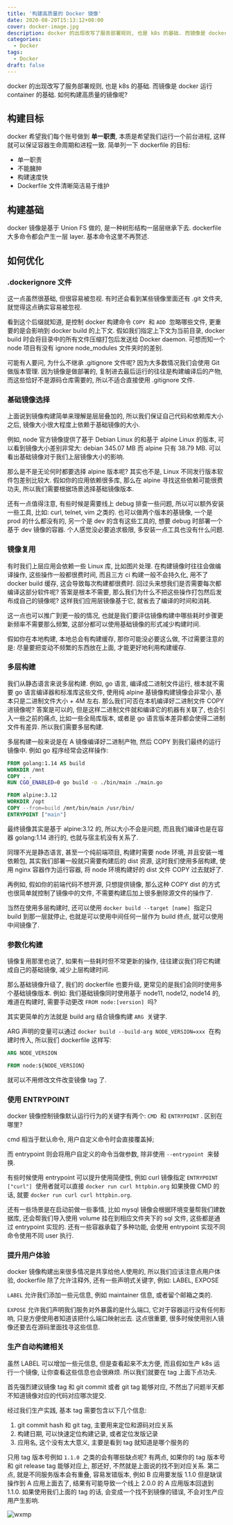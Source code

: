 ```yaml
---
title: '构建高质量的 Docker 镜像'
date: 2020-08-20T15:13:12+08:00
cover: docker-image.jpg
description: docker 的出现改写了服务部署规则, 也是 k8s 的基础. 而镜像是 docker 运行 container 的基础. 如何构建高质量的镜像呢?
categories:
  - Docker
tags:
  - Docker
draft: false
---
```


docker 的出现改写了服务部署规则, 也是 k8s 的基础. 而镜像是 docker 运行 container 的基础. 如何构建高质量的镜像呢?

<!--more-->

## 构建目标

docker 希望我们每个账号做到 **单一职责**, 本质是希望我们运行一个前台进程, 这样就可以保证容器生命周期和进程一致. 简单列一下 dockerfile 的目标:

- 单一职责
- 不能臃肿
- 构建速度快
- Dockerfile 文件清晰简洁易于维护

## 构建基础

docker 镜像是基于 Union FS 做的, 是一种树形结构一层层继承下去. dockerfile 大多命令都会产生一层 layer. 基本命令这里不再赘述.

## 如何优化

### .dockerignore 文件

这一点虽然很基础, 但很容易被忽视. 有时还会看到某些镜像里面还有 .git 文件夹, 就觉得这点确实容易被忽视.

看到这个后缀就知道, 是控制 docker 构建命令 `COPY`  和 `ADD`  忽略哪些文件, 更重要的是会影响到 docker build 的上下文. 假如我们指定上下文为当前目录, docker build 时会将目录中的所有文件压缩打包后发送给 Docker daemon. 可想而知一个 node 项目有没有 ignore node_modules 文件夹时的差别.

可能有人要问, 为什么不继承 .gitignore 文件呢? 因为大多数情况我们会使用 Git 做版本管理. 因为镜像是做部署的, 复制进去最后运行的往往是构建编译后的产物, 而这些恰好不是源码仓库需要的, 所以不适合直接使用 .gitignore 文件.

### 基础镜像选择

上面说到镜像构建简单来理解是层层叠加的, 所以我们保证自己代码和依赖库大小之后, 镜像大小很大程度上依赖于基础镜像的大小.

例如, node 官方镜像提供了基于 Debian Linux 的和基于 alpine Linux 的版本, 可以看到镜像大小差别非常大: debian 345.07 MB 而 alpine 只有 38.79 MB. 可以看出基础镜像对于我们上层镜像大小的影响.

那么是不是无论何时都要选择 alpine 版本呢? 其实也不是, Linux 不同发行版本软件包差别比较大. 假如你的应用依赖很多库, 那么在 alpine 寻找这些依赖可能很费功夫, 所以我们需要根据场景选择基础镜像版本.

还有一点值得注意, 有些时候是需要线上 debug 排查一些问题, 所以可以额外安装一些工具, 比如: curl, telnet, vim 之类的. 也可以做两个版本的基镜像, 一个是 prod 的什么都没有的, 另一个是 dev 的含有这些工具的, 想要 debug 时部署一个基于 dev 镜像的容器. 个人感觉没必要追求极限, 多安装一点工具也没有什么问题.

### 镜像复用

有时我们上层应用会依赖一些 Linux 库, 比如图片处理. 在构建镜像时往往会做编译操作, 这些操作一般都很费时间, 而且三方 ci 构建一般不会持久化, 用不了 docker build 缓存, 这会导致每次构建都很费时. 回过头来想我们是否需要每次都编译这部分软件呢? 答案是根本不需要, 那么我们为什么不把这些操作打包然后发布成自己的镜像呢? 这样我们应用层镜像基于它, 就省去了编译的时间和消耗.

这一点也可以推广到更一般的情况, 也就是我们要评估镜像构建中哪些耗时步骤更新频率不需要那么频繁, 这部分都可以使用基础镜像的形式减少构建时间.

假如你在本地构建, 本地总会有构建缓存, 那你可能没必要这么做, 不过需要注意的是: 尽量要把变动不频繁的东西放在上面, 才能更好地利用构建缓存.

### 多层构建

我们从静态语言来说多层构建. 例如, go 语言, 编译成二进制文件运行, 根本就不需要 go 语言编译器和标准库这些文件, 使用纯 alpine 基镜像构建镜像会非常小, 基本只是二进制文件大小 + 4M 左右. 那么我们可否在本机编译好二进制文件 COPY 进镜像呢? 答案是可以的, 但是这样二进制文件就和编译它的机器有关联了, 也会引入一些之前的痛点, 比如一些全局库版本, 或者是 go 语言版本差异都会使得二进制文件有差异. 所以我们需要多层构建.

多层构建一般来说是在 A 镜像编译好二进制产物, 然后 COPY 到我们最终的运行镜像中. 例如 go 程序经常会这样操作:

```dockerfile
FROM golang:1.14 AS build
WORKDIR /mnt
COPY . .
RUN CGO_ENABLED=0 go build -o ./bin/main ./main.go

FROM alpine:3.12
WORKDIR /opt
COPY --from=build /mnt/bin/main /usr/bin/
ENTRYPOINT ["main"]
```

最终镜像其实是基于 alpine:3.12 的, 所以大小不会是问题, 而且我们编译也是在容器 golang:1.14 进行的, 也就与宿主机没有关系了.

同理不光是静态语言, 甚至一个纯前端项目, 构建时需要 node 环境, 并且安装一堆依赖包, 其实我们部署一般就只需要构建后的 dist 资源, 这时我们使用多层构建, 使用 nginx 容器作为运行容器, 将 node 环境构建好的 dist 文件 COPY 过去就好了.

再例如, 假如你的前端代码不想开源, 只想提供镜像, 那么这种 COPY dist 的方式也很简单就控制了镜像中的文件, 不需要构建后加上很多删除源文件的操作了.

当然在使用多层构建时, 还可以使用 `docker build --target [name]`  指定只 build 到那一层就停止, 也就是可以使用中间任何一层作为 build 终点, 就可以使用中间镜像了.

### 参数化构建

镜像复用那里也说了, 如果有一些耗时但不常更新的操作, 往往建议我们将它构建成自己的基础镜像, 减少上层构建时间.

那么基础镜像升级了, 我们的 dockerfile 也要升级, 更常见的是我们会同时使用多个基础镜像版本. 例如: 我们基础镜像同时使用基于 node11, node12, node14 的, 难道在构建时, 需要手动更改 `FROM node:[version]`  吗?

其实更简单的方法就是 build arg 结合镜像构建 `ARG`  关键字.

ARG 声明的变量可以通过 `docker build --build-arg NODE_VERSION=xxx`  在构建时传入, 所以我们 dockerfile 这样写:

```dockerfile
ARG NODE_VERSION

FROM node:${NODE_VERSION}
```

就可以不用修改文件改变镜像 tag 了.

### 使用 ENTRYPOINT

docker 镜像控制镜像默认运行行为的关键字有两个: `CMD`  和 `ENTRYPOINT` . 区别在哪里?

cmd 相当于默认命令, 用户自定义命令时会直接覆盖掉;

而 entrypoint 则会将用户自定义的命令当做参数, 除非使用 `--entrypoint`  来替换.

有些时候使用 entrypoint 可以提升使用简便性, 例如 curl 镜像指定 `ENTRYPOINT ["curl"]`  使用者就可以直接 `docker run curl httpbin.org` 如果换做 CMD 的话, 就要 `docker run curl curl httpbin.org`.

还有一些场景是在启动前做一些事情, 比如 mysql 镜像会根据环境变量帮我们建数据库, 还会帮我们导入使用 volume 挂在到相应文件夹下的 sql 文件, 这些都是通过 entrypoint 实现的. 还有一些容器承载了多种功能, 会使用 entrypoint 实现不同命令使用不同 user 执行.

### 提升用户体验

docker 镜像构建出来很多情况是共享给他人使用的, 所以我们应该注意点用户体验, dockerfile 除了允许注释外, 还有一些声明式关键字, 例如: LABEL, EXPOSE

`LABEL` 允许我们添加一些元信息, 例如 maintainer 信息, 或者留个邮箱之类的.

`EXPOSE` 允许我们声明我们服务对外暴露的是什么端口, 它对于容器运行没有任何影响, 只是方便使用者知道该把什么端口映射出去. 这点很重要, 很多时候使用别人镜像还要去在源码里面找寻这些信息.

### 生产自动构建相关

虽然 LABEL 可以增加一些元信息, 但是查看起来不太方便, 而且假如生产 k8s 运行一个镜像, 让你查看这些信息也会很麻烦. 所以我们就要在 tag 上面下点功夫.

首先强烈建议镜像 tag 和 git commit 或者 git tag 能够对应, 不然出了问题半天都不知道镜像对应的代码对应哪次提交.

经过我们生产实践, 基本 tag 需要包含以下几个信息:

1. git commit hash 和 git tag, 主要用来定位和源码对应关系
1. 构建日期, 可以快速定位构建记录, 或者定位发版记录
1. 应用名, 这个没有太大意义, 主要是看到 tag 就知道是哪个服务的

只用 tag 版本号例如 `1.1.0`  之类的会有哪些缺点呢? 有两点, 如果你的 tag 版本号和 git release tag 能够对应上, 那还好, 不然就是上面说的找不到对应关系. 第二点, 就是不同服务版本会有重叠, 容易发错版本, 例如 B 应用要发版 1.1.0 但是缺误操作到 A 应用上面去了, 结果有可能导致一个线上 2.0.0 的 A 应用版本回退到 1.1.0. 如果使用我们上面的 tag 的话, 会变成一个找不到镜像的错误, 不会对生产应用产生影响.

![wxmp](/wxmp_tiny.png)
